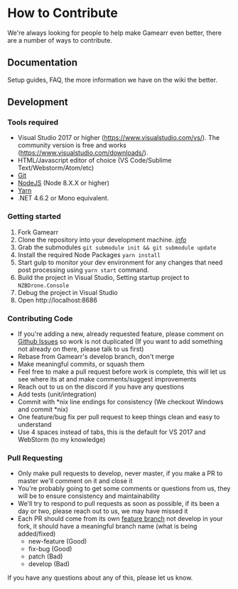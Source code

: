# How to Contribute #

We're always looking for people to help make Gamearr even better, there are a number of ways to contribute.

## Documentation ##
Setup guides, FAQ, the more information we have on the wiki the better.

## Development ##

### Tools required ###
- Visual Studio 2017 or higher (https://www.visualstudio.com/vs/).  The community version is free and works (https://www.visualstudio.com/downloads/).
- HTML/Javascript editor of choice (VS Code/Sublime Text/Webstorm/Atom/etc)
- [Git](https://git-scm.com/downloads)
- [NodeJS](https://nodejs.org/en/download/) (Node 8.X.X or higher)
- [Yarn](https://yarnpkg.com/)
- .NET 4.6.2 or Mono equivalent. 

### Getting started ###

1. Fork Gamearr
2. Clone the repository into your development machine. [*info*](https://help.github.com/articles/working-with-repositories)
3. Grab the submodules `git submodule init && git submodule update`
4. Install the required Node Packages `yarn install`
5. Start gulp to monitor your dev environment for any changes that need post processing using `yarn start` command.
6. Build the project in Visual Studio, Setting startup project to `NZBDrone.Console`
7. Debug the project in Visual Studio
8. Open http://localhost:8686

### Contributing Code ###
- If you're adding a new, already requested feature, please comment on [Github Issues](https://github.com/lidarr/Gamearr/issues "Github Issues") so work is not duplicated (If you want to add something not already on there, please talk to us first)
- Rebase from Gamearr's develop branch, don't merge
- Make meaningful commits, or squash them
- Feel free to make a pull request before work is complete, this will let us see where its at and make comments/suggest improvements
- Reach out to us on the discord if you have any questions
- Add tests (unit/integration)
- Commit with *nix line endings for consistency (We checkout Windows and commit *nix)
- One feature/bug fix per pull request to keep things clean and easy to understand
- Use 4 spaces instead of tabs, this is the default for VS 2017 and WebStorm (to my knowledge)

### Pull Requesting ###
- Only make pull requests to develop, never master, if you make a PR to master we'll comment on it and close it
- You're probably going to get some comments or questions from us, they will be to ensure consistency and maintainability
- We'll try to respond to pull requests as soon as possible, if its been a day or two, please reach out to us, we may have missed it
- Each PR should come from its own [feature branch](http://martinfowler.com/bliki/FeatureBranch.html) not develop in your fork, it should have a meaningful branch name (what is being added/fixed)
  - new-feature (Good)
  - fix-bug (Good)
  - patch (Bad)
  - develop (Bad)

If you have any questions about any of this, please let us know.
